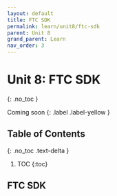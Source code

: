 ```yaml
---
layout: default
title: FTC SDK
permalink: learn/unit8/ftc-sdk
parent: Unit 8
grand_parent: Learn
nav_order: 3
---
```


<!-- prettier-ignore-start -->

# Unit 8: FTC SDK

{: .no_toc }

Coming soon {: .label .label-yellow }

## Table of Contents

{: .no_toc .text-delta }

1. TOC {:toc}
 <!-- prettier-ignore-end -->

## FTC SDK
